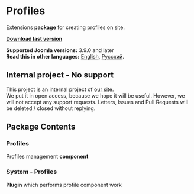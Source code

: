 # Profiles
Extensions **package** for creating profiles on site.

**[Download last version](https://github.com/Nerudas/pkg_profiles/releases/latest)**   

**Supported Joomla versions:** 3.9.0 and later  
**Read this in other languages:** 
[English](https://github.com/Nerudas/pkg_profiles/blob/master/README.md), 
[Русский](https://github.com/Nerudas/pkg_profiles/blob/master/README.ru-RU.md).

## Internal project - No support
This project is an internal project of [our site](https://nerudas.ru).  
We put it in open access, because we hope it will be useful. However, we will not accept any support requests. Letters, Issues and Pull Requests will be deleted / closed without replying.

## Package Contents
### Profiles
Profiles management **component**

### System - Profiles
**Plugin** which performs profile component work
